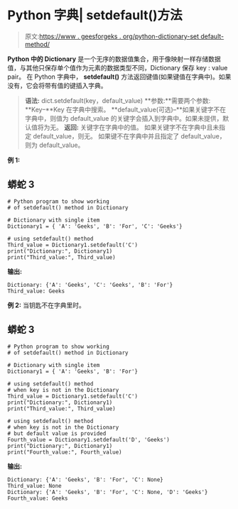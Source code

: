 # Python 字典| setdefault()方法

> 原文:[https://www . geesforgeks . org/python-dictionary-set default-method/](https://www.geeksforgeeks.org/python-dictionary-setdefault-method/)

**Python 中的 Dictionary** 是一个无序的数据值集合，用于像映射一样存储数据值，与其他只保存单个值作为元素的数据类型不同，Dictionary 保存 key : value pair。
在 Python 字典中， **setdefault()** 方法返回键值(如果键值在字典中)。如果没有，它会将带有值的键插入字典。

> **语法:** dict.setdefault(key，default_value)
> **参数:**需要两个参数:
> **Key–**Key 在字典中搜索。
> **default_value(可选)–**如果关键字不在字典中，则值为 default_value 的关键字会插入到字典中。如果未提供，默认值将为无。
> **返回:**
> 关键字在字典中的值。
> 如果关键字不在字典中且未指定 default_value，则无。
> 如果键不在字典中并且指定了 default_value，则为 default_value。

**例 1:**

## 蟒蛇 3

```
# Python program to show working
# of setdefault() method in Dictionary

# Dictionary with single item
Dictionary1 = { 'A': 'Geeks', 'B': 'For', 'C': 'Geeks'}

# using setdefault() method
Third_value = Dictionary1.setdefault('C')
print("Dictionary:", Dictionary1)
print("Third_value:", Third_value)
```

**输出:**

```
Dictionary: {'A': 'Geeks', 'C': 'Geeks', 'B': 'For'}
Third_value: Geeks

```

**例 2:** 当钥匙不在字典里时。

## 蟒蛇 3

```
# Python program to show working
# of setdefault() method in Dictionary

# Dictionary with single item
Dictionary1 = { 'A': 'Geeks', 'B': 'For'}

# using setdefault() method
# when key is not in the Dictionary
Third_value = Dictionary1.setdefault('C')
print("Dictionary:", Dictionary1)
print("Third_value:", Third_value)

# using setdefault() method
# when key is not in the Dictionary
# but default value is provided
Fourth_value = Dictionary1.setdefault('D', 'Geeks')
print("Dictionary:", Dictionary1)
print("Fourth_value:", Fourth_value)
```

**输出:**

```
Dictionary: {'A': 'Geeks', 'B': 'For', 'C': None}
Third_value: None
Dictionary: {'A': 'Geeks', 'B': 'For', 'C': None, 'D': 'Geeks'}
Fourth_value: Geeks

```